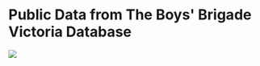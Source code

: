 # Public Data from The Boys' Brigade Victoria Database
![](https://scontent.fcbr1-1.fna.fbcdn.net/v/t1.18169-9/17903454_350021265394787_227776274321251957_n.jpg?_nc_cat=102&ccb=1-7&_nc_sid=09cbfe&_nc_ohc=guaZpFgO20wAX9VuaTR&_nc_ht=scontent.fcbr1-1.fna&oh=00_AfBYwtlR0D-QsBwz_9v2AaQhtW8SLBktNDFEtdIK03mO-Q&oe=645AD962)
